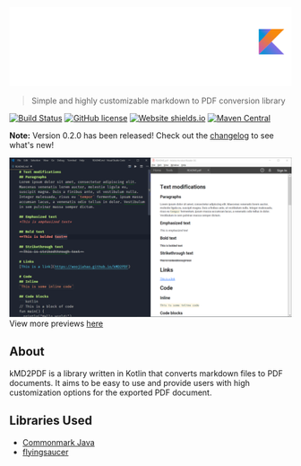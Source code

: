 ![](logo-dark.png)
> Simple and highly customizable markdown to PDF conversion library

[![Build Status](https://travis-ci.org/woojiahao/kMD2PDF.svg?branch=master)](https://travis-ci.org/woojiahao/kMD2PDF)
[![GitHub license](https://img.shields.io/github/license/Naereen/StrapDown.js.svg)](https://github.com/woojiahao/kMD2PDF/blob/master/LICENSE)
[![Website shields.io](https://img.shields.io/website-up-down-green-red/http/shields.io.svg)](http://woojiahao.github.io/kMD2PDF)
[![Maven Central](https://maven-badges.herokuapp.com/maven-central/com.github.woojiahao/kMD2PDF/badge.svg)](https://maven-badges.herokuapp.com/maven-central/com.github.woojiahao/kMD2PDF/)

**Note:** Version 0.2.0 has been released! Check out the [changelog](Changelog.md) to see what's new!

![](images/preview.png)
View more previews [here](Previews.md)

## About
kMD2PDF is a library written in Kotlin that converts markdown files to PDF documents. It aims to be easy to use and 
provide users with high customization options for the exported PDF document.

## Libraries Used
* [Commonmark Java](https://github.com/atlassian/commonmark-java)
* [flyingsaucer](https://github.com/flyingsaucerproject/flyingsaucer)